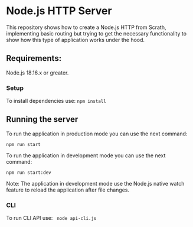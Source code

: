 # Node.js HTTP Server

This repository shows how to create a Node.js HTTP from Scrath, implementing basic routing but trying to get the necessary functionality to show how this type of application works under the hood.

## Requirements:

Node.js 18.16.x or greater.

### Setup
To install dependencies use: 
```npm install```
## Running the server
To run the application in production mode you can use the next command:

```npm run start```

To run the application in development mode you can use the next command:

```npm run start:dev```

Note: The application in development mode use the Node.js native watch feature to reload the application after file changes.

### CLI
To run CLI API use:
``` node api-cli.js```